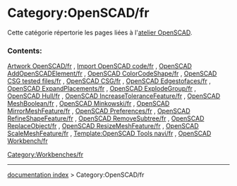 # Category:OpenSCAD/fr
Cette catégorie répertorie les pages liées à l\'[atelier OpenSCAD](OpenSCAD_Workbench/fr.md).

### Contents:

[Artwork OpenSCAD/fr](Artwork_OpenSCAD/fr.md) , [Import OpenSCAD code/fr](Import_OpenSCAD_code/fr.md) , [OpenSCAD AddOpenSCADElement/fr](OpenSCAD_AddOpenSCADElement/fr.md) , [OpenSCAD ColorCodeShape/fr](OpenSCAD_ColorCodeShape/fr.md) , [OpenSCAD CSG tested files/fr](OpenSCAD_CSG_tested_files/fr.md) , [OpenSCAD CSG/fr](OpenSCAD_CSG/fr.md) , [OpenSCAD Edgestofaces/fr](OpenSCAD_Edgestofaces/fr.md) , [OpenSCAD ExpandPlacements/fr](OpenSCAD_ExpandPlacements/fr.md) , [OpenSCAD ExplodeGroup/fr](OpenSCAD_ExplodeGroup/fr.md) , [OpenSCAD Hull/fr](OpenSCAD_Hull/fr.md) , [OpenSCAD IncreaseToleranceFeature/fr](OpenSCAD_IncreaseToleranceFeature/fr.md) , [OpenSCAD MeshBoolean/fr](OpenSCAD_MeshBoolean/fr.md) , [OpenSCAD Minkowski/fr](OpenSCAD_Minkowski/fr.md) , [OpenSCAD MirrorMeshFeature/fr](OpenSCAD_MirrorMeshFeature/fr.md) , [OpenSCAD Preferences/fr](OpenSCAD_Preferences/fr.md) , [OpenSCAD RefineShapeFeature/fr](OpenSCAD_RefineShapeFeature/fr.md) , [OpenSCAD RemoveSubtree/fr](OpenSCAD_RemoveSubtree/fr.md) , [OpenSCAD ReplaceObject/fr](OpenSCAD_ReplaceObject/fr.md) , [OpenSCAD ResizeMeshFeature/fr](OpenSCAD_ResizeMeshFeature/fr.md) , [OpenSCAD ScaleMeshFeature/fr](OpenSCAD_ScaleMeshFeature/fr.md) , [Template:OpenSCAD Tools navi/fr](Template:OpenSCAD_Tools_navi/fr.md) , [OpenSCAD Workbench/fr](OpenSCAD_Workbench/fr.md)

[Category:Workbenches/fr](Category:Workbenches/fr.md)

---
[documentation index](../README.md) > Category:OpenSCAD/fr
